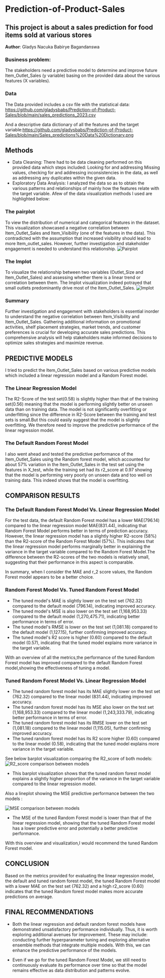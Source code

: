# Prediction-of-Product-Sales
## This project is about a sales prediction for food items sold at various stores

**Author**: Gladys Nacuka Babirye Bagandanswa

### Business problem:
The stakeholders need a predictive model to determine and improve future Item_Outlet_Sales (y variable) basing on the provided data about the various features (X variables).

### Data
The Data provided includes a csv file with the statistical data: https://github.com/gladysbabs/Prediction-of-Product-Sales/blob/main/sales_predictions_2023.csv

And a descriptive data dictionary of all the features and the target variable:https://github.com/gladysbabs/Prediction-of-Product-Sales/blob/main/Sales_predictions%20Data%20Dictionary.png

## Methods
 - Data Cleaning: There had to be data cleaning performed on this provided data which steps included: Looking for and addressing Missing values, checking for and addressing inconsistencies in the data, as well as addressing any duplicates within the given data.
 - Exploratory Data Analysis: I analyzed the data so as to obtain the various patterns and relationships of mainly how the features relate with the target variable. Afew of the data visualization methods I used are highlighted below:
   
 ### The pairplot 
To view the distribution of numerical and categorical features in the dataset.
This visualization showcased a negative correlation between Item_Outlet_Sales and Item_Visibility (one of the features in the data). This contradicted with the assumption that increased visibility should lead to more Item_outlet_sales. However, further investigation and stakeholder engagement is needed to understand this relationship.
![Pairplot](https://github.com/gladysbabs/Prediction-of-Product-Sales/assets/162020572/ade1900a-210e-41f8-919c-774c213d0c4e)

### The lmplot
To visualize the relationship between two variables (Outlet_Size and Item_Outlet_Sales) and assessing whether there is a linear trend or correlation between them.
The lmplot visualization indeed potrayed that small outlets predominantly drive most of the Item_Outlet_Sales.
![lmplot](https://github.com/gladysbabs/Prediction-of-Product-Sales/assets/162020572/c132f8b0-dcc0-43d3-8d58-ca60171a96bc)

### Summary
Further investigation and engagement with stakeholders is essential inorder to understand the negative correlation between Item_Visibility and Item_Outlet_Sales. Gathering additional information on promotional activities, shelf placement strategies, market trends, and customer preferences is crucial for developing accurate sales predictions. This comprehensive analysis will help stakeholders make informed decisions to optimize sales strategies and maximize revenue.

## PREDICTIVE MODELS
I tried to predict the Item_Outlet_Sales based on various predictive models which included a linear regression model and a Random Forest model. 

### The Linear Regression Model
The R2-Score of the test set(0.58) is slightly higher than that of the training set(0.56) meaning that the model is performing slightly better on unseen data than on training data. The model is not significantly overfitting or underfitting since the difference in R2-Score between the training and test sets is small.But this could easily suggest that the model is slightly overfitting.
We therefore need to improve the predictive performance of the linear regression model.

### The Default Random Forest Model
I also went ahead and tested the predictive performance of the Item_Outlet_Sales using the Random forest model, which accounted for about 57% variation in the Item_Outlet_Sales in the test set using the features in X_test, while the training set had its r2_score at 0.97 showing that the model is performing very poorly on unseen data and too well on training data. This indeed shows that the model is overfitting.

## COMPARISON RESULTS
### The Default Random Forest Model Vs. Linear Regression Model

For the test data, the default Random Forest model has a lower MAE(796.14) compared to the linear regression model MAE(831.44), indicating that Random Forest Model performs better in terms of prediction accuracy. 
However, the linear regression model has a slightly higher R2-score (58%) than the R2-score of the Random Forest Model (57%). This indicates that the linear regression model performs marginally better in explaining the variance in the target variable compared to the Random Forest Model.The difference between the R2-scores of the two models is relatively small, suggesting that their performance in this aspect is comparable.

In summary, when I consider the MAE and r_2 score values, the Random Forest model appears to be a better choice.

### Random Forest Model Vs. Tuned Random Forest Model

- The tuned model's MAE is slightly lower on the test set (762.32) compared to the default model (796.14), indicating improved accuracy.
- The tuned model's MSE is also lower on the test set (1,168,953.33) compared to the default model (1,270,475.71), indicating better performance in terms of error.
- The tuned model's RMSE is lower on the test set (1,081.18) compared to the default model (1,127.15), further confirming improved accuracy.
- The tuned model's R2 score is higher (0.60) compared to the default model (0.57), indicating that the tuned model explains more variance in the target variable.

With an overview of all the metrics,the performance of the tuned Random Forest model has improved compared to the default Random Forest model,showing the effectiveness of tuning a model.

### Tuned Random Forest Model Vs. Linear Regression Model

- The tuned random forest model has its MAE slightly lower on the test set (762.32) compared to the linear model (831.44), indicating improved accuracy.
 - The tuned random forest model has its MSE also lower on the test set (1,168,953.33) compared to the linear model (1,243,333.79), indicating better performance in terms of error.
 - The tuned random forest model has its RMSE lower on the test set (1,081.18) compared to the linear model (1,115.05), further confirming improved accuracy.
 - The tuned random forest model has its R2 score higher (0.60) compared to the linear model (0.58), indicating that the tuned model explains more variance in the target variable.

See below barplot visualization comparing the R2_score of both models:
![R2_score comparison between models](https://github.com/gladysbabs/Prediction-of-Product-Sales/assets/162020572/c71bca23-a663-495a-93be-a758033f3c72)

- This barplot visualization shows that the tuned random forest model explains a slightly higher proportion of the variance in the target variable compared to the linear regression model.

Also a lineplot showing the MSE predictive performance between the two models :

![MSE comparison between models](https://github.com/gladysbabs/Prediction-of-Product-Sales/assets/162020572/c30587ed-4221-41c8-b1c2-6d4348f67538)

- The MSE of the tuned Random Forest model is lower than that of the linear regression model, showing that the tuned Random Forest model has a lower predictive error and potentially a better predictive performance.
  
With this overview and visualization,I would recommend the tuned Random Forest model.

## CONCLUSION
Based on the metrics provided for evaluating the linear regression model, the default and tuned random forest model, the tuned Random Forest model with a lower MAE  on the test set (762.32) and a high r2_score (0.60) indicates that the tuned Random forest model makes more accurate predictions on average.

## FINAL RECOMMENDATIONS

- Both the linear regression and default random forest models have demonstrated unsatisfactory performance individually. Thus, it is worth exploring additional avenues for improvement. These may include: conducting further hyperparameter tuning and exploring alternative ensemble methods that integrate multiple models. With this, we can enhance the predictive performance of the models.

- Even if we go for the tuned Random Forest Model, we still need to continuously evaluate its performance over time so that the model remains effective as data distribution and patterns evolve.
